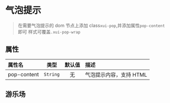 # 气泡提示

> 在需要气泡提示的 dom 节点上添加 class`xui-pop`,并添加属性`pop-content`即可
> 样式可覆盖`.xui-pop-wrap`

## 属性

| 属性名      |   类型   | 默认值 | 描述                    |
| :---------- | :------: | :----: | :---------------------- |
| pop-content | `String` |   无   | 气泡提示内容，支持 HTML |

## 游乐场

<vuep template="#example"></vuep>

<script v-pre type="text/x-template" id="example">
<template>
  <div class="demo-container">
    <div style="display:inline-block;" class="xui-pop" :pop-content="123">AAA</div>
  </div>
</template>

<script>
export default {
    data(){
        return {
        }
    },
    methods : {
    }
}
</script>
</script>

